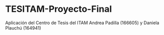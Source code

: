 # TESITAM-Proyecto-Final
Aplicación del Centro de Tesis del ITAM
Andrea Padilla (166605) y Daniela Plauchú (164941)
